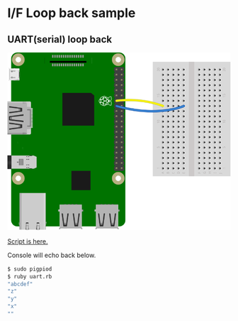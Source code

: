 # I/F Loop back sample

## UART(serial) loop back

![board_image](./uart.svg)

[Script is here.](./uart.rb)

Console will echo back below.

```sh
$ sudo pigpiod
$ ruby uart.rb
"abcdef"
"z"
"y"
"x"
""
```
